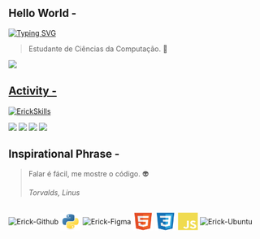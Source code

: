 ## Hello World -

<a href="https://www.linkedin.com/in/%C3%A9rick-alves-355668238/" target="_blank"><img src="https://readme-typing-svg.demolab.com?font=Fira+Code&duration=4985&pause=1000&color=00a5f7&vCenter=true&width=435&lines=Ol%C3%A1!+Eu+sou+o+Érick+Alves+%3D)" alt="Typing SVG" /></a>
> Estudante de Ciências da Computação. 💙

<div align="left">
  <a href="https://github.com/ErickNoGit">
  <img height="140em" src="https://github-readme-stats.vercel.app/api?username=ErickNoGit&show_icons=true&theme=tokyonight&include_all_commits=true&count_private=true"/>
   <!--
  <img height="140em" src="https://github-readme-stats.vercel.app/api/top-langs/?username=ErickNoGit&layout=compact&langs_count=7&theme=tokyonight"/>
</div>
-->
    
## Activity -
  
 <p><img align="center" src="https://github-readme-streak-stats.herokuapp.com/?user=ErickNoGit&theme=tokyonight" alt="ErickSkills" /></p>
  
<!--  
> Meus pontos de personalidade

|  Identidade   |    Natureza    |    Energia     |     Táticas    |
|---------------|----------------|----------------|----------------|
| cauteloso 63% | pensante   74% | observador 53% | julgador   76% |
| assertivo 37% | sentimento 26% | intuitivo  47% | explorador 24% |
-->
 
 <div> 
  <a href="https://discord.gg/begMN3bv" target="_blank"><img src="https://img.shields.io/badge/Discord-7289DA?style=for-the-badge&logo=discord&logoColor=white" target="_blank"></a>
  <a href="https://www.instagram.com/_er.ick._/" target="_blank"><img src="https://img.shields.io/badge/-Instagram-%23E4405F?style=for-the-badge&logo=instagram&logoColor=white" target="_blank"></a>
  <a href = "erickalves20199@outlook.com"><img src="https://img.shields.io/badge/-Gmail-%23333?style=for-the-badge&logo=gmail&logoColor=white" target="_blank"></a>
  <a href="https://www.linkedin.com/in/rafaella-ballerini-45875016a" target="_blank"><img src="https://img.shields.io/badge/-LinkedIn-%230077B5?style=for-the-badge&logo=linkedin&logoColor=white" target="_blank"></a> 
</div>

## Inspirational Phrase - 

> Falar é fácil, me mostre o código. 👽
> 
> _Torvalds, Linus_ 

<div align="left" style="display: inline_block"><br>
  <img align="center" alt="Erick-Github" height="35" width="40" src="https://cdn-icons-png.flaticon.com/512/919/919847.png">
 
  <img align="center" alt="Erick-Python" height="35" width="40" src="https://raw.githubusercontent.com/devicons/devicon/master/icons/python/python-original.svg">
 
  <img align="center" alt="Erick-Figma" height="32" width="40" src="https://cdn-icons-png.flaticon.com/512/5968/5968705.png">
 
  <img align="center" alt="Erick-HTML" height="35" width="40" src="https://raw.githubusercontent.com/devicons/devicon/master/icons/html5/html5-original.svg">
 
  <img align="center" alt="Erick-CSS" height="35" width="40" src="https://raw.githubusercontent.com/devicons/devicon/master/icons/css3/css3-original.svg">
 
  <img align="center" alt="Erick-Js" height="35" width="40" src="https://raw.githubusercontent.com/devicons/devicon/master/icons/javascript/javascript-plain.svg">
 
  <img align="center" alt="Erick-Ubuntu" height="35" width="40" src="https://cdn-icons-png.flaticon.com/512/5969/5969282.png">
</div>
